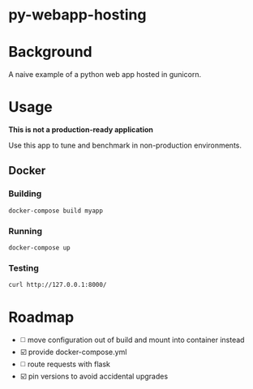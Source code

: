 py-webapp-hosting
=================

# Background
A naive example of a python web app hosted in gunicorn.

# Usage
**This is not a production-ready application**

Use this app to tune and benchmark in non-production environments.

## Docker

### Building
```
docker-compose build myapp
```
### Running
```
docker-compose up
```
### Testing
```
curl http://127.0.0.1:8000/
```

# Roadmap
- :white_medium_square: move configuration out of build and mount into container instead
- :ballot_box_with_check: provide docker-compose.yml
- :white_medium_square: route requests with flask
- :ballot_box_with_check: pin versions to avoid accidental upgrades

